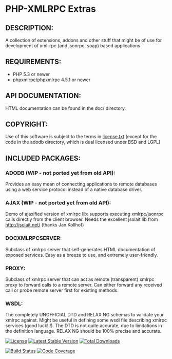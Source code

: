 PHP-XMLRPC Extras
=================

## DESCRIPTION:
  A collection of extensions, addons and other stuff that might be of use for development of xml-rpc (and jsonrpc, soap)
  based applications

## REQUIREMENTS:

  * PHP 5.3 or newer
  * phpxmlrpc/phpxmlrpc 4.5.1 or newer

## API DOCUMENTATION:
  HTML documentation can be found in the doc/ directory.

## COPYRIGHT:
  Use of this software is subject to the terms in [license.txt](license.txt) (except for the code in the adodb directory,
  which is dual licensed under BSD and LGPL)

## INCLUDED PACKAGES:

### ADODB (WIP - not ported yet from old API):
  Provides an easy mean of connecting applications to remote databases using a web service protocol instead of a native
  database driver.

### AJAX (WIP - not ported yet from old API):
  Demo of ajaxified version of xmlrpc lib: supports executing xmlrpc/jsonrpc calls directly from the client browser.
  Needs the excellent jsolait lib from http://jsolait.net/ (thanks Jan Kollhof)

### DOCXMLRPCSERVER:
  Subclass of xmlrpc server that self-generates HTML documentation of exposed services.
  Easy as a breeze to use, and extremely user-friendly.

### PROXY:
  Subclass of xmlrpc server that can act as remote (transparent) xmlrpc proxy to forward calls to a remote server.
  Can either forward any received call or probe remote server first for existing methods.

### WSDL:
  The completely UNOFFICIAL DTD and RELAX NG schemas to validate your xmlrpc against.
  Might be useful in defining some wsdl file describing xmlrpc services (good luck!!!).
  The DTD is not quite accurate, due to limitations in the definition language.
  RELAX NG should be 100% precise and accurate.

[![License](https://poser.pugx.org/phpxmlrpc/extras/license)](https://packagist.org/packages/phpxmlrpc/extras)
[![Latest Stable Version](https://poser.pugx.org/phpxmlrpc/extras/v/stable)](https://packagist.org/packages/phpxmlrpc/extras)
[![Total Downloads](https://poser.pugx.org/phpxmlrpc/extras/downloads)](https://packagist.org/packages/phpxmlrpc/extras)

[![Build Status](https://github.com/gggeek/phpxmlrpc-extras/actions/workflows/ci.yml/badge.svg)](https://github.com/gggeek/phpxmlrpc-extras/actions/workflows/ci.yaml)
[![Code Coverage](https://codecov.io/gh/gggeek/phpxmlrpc-extras/branch/master/graph/badge.svg)](https://app.codecov.io/gh/gggeek/phpxmlrpc-extras)
